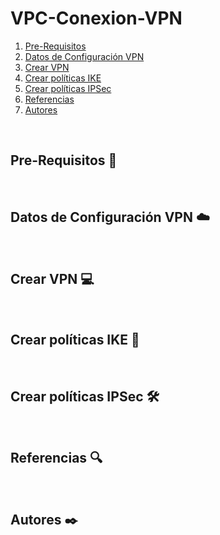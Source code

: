 # VPC-Conexion-VPN

1. [Pre-Requisitos](#Pre-Requisitos-pencil)
2. [Datos de Configuración VPN](#Datos-de-Configuración-VPN-cloud)
3. [Crear VPN](#Crear-VPN-computer)
4. [Crear políticas IKE](#Configurar-políticas-IKE-wrench)
5. [Crear políticas IPSec](#Configurar-políticas-IPSecC-hammer_and_wrench)
7. [Referencias](#Referencias-mag)
8. [Autores](#Autores-black_nib)
<br />

## Pre-Requisitos :pencil:
<br />

## Datos de Configuración VPN :cloud:
<br />

## Crear VPN :computer:
<br />

## Crear políticas IKE :wrench:
<br />

## Crear políticas IPSec :hammer_and_wrench:
<br />

## Referencias :mag:
<br />

## Autores :black_nib:
